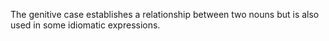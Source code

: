 The genitive case establishes a relationship between two nouns but is also used in some idiomatic expressions.